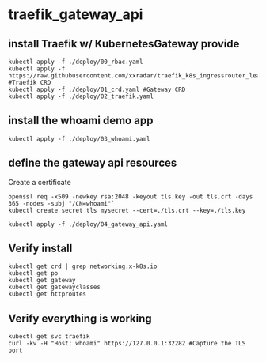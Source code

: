 # traefik_gateway_api

## install Traefik w/ KubernetesGateway provide
```
kubectl apply -f ./deploy/00_rbac.yaml
kubectl apply -f https://raw.githubusercontent.com/xxradar/traefik_k8s_ingressrouter_learnings/2.0/00_traefik_crd.yaml #Traefik CRD
kubectl apply -f ./deploy/01_crd.yaml #Gateway CRD
kubectl apply -f ./deploy/02_traefik.yaml
```
## install the whoami demo app
```
kubectl apply -f ./deploy/03_whoami.yaml
```

## define the gateway api resources
Create a certificate
```
openssl req -x509 -newkey rsa:2048 -keyout tls.key -out tls.crt -days 365 -nodes -subj "/CN=whoami"`
kubectl create secret tls mysecret --cert=./tls.crt --key=./tls.key
```
```
kubectl apply -f ./deploy/04_gateway_api.yaml

```
## Verify install
```
kubectl get crd | grep networking.x-k8s.io
kubectl get po 
kubectl get gateway
kubectl get gatewayclasses
kubectl get httproutes
```
## Verify everything is working
```
kubectl get svc traefik
curl -kv -H "Host: whoami" https://127.0.0.1:32282 #Capture the TLS port
```
